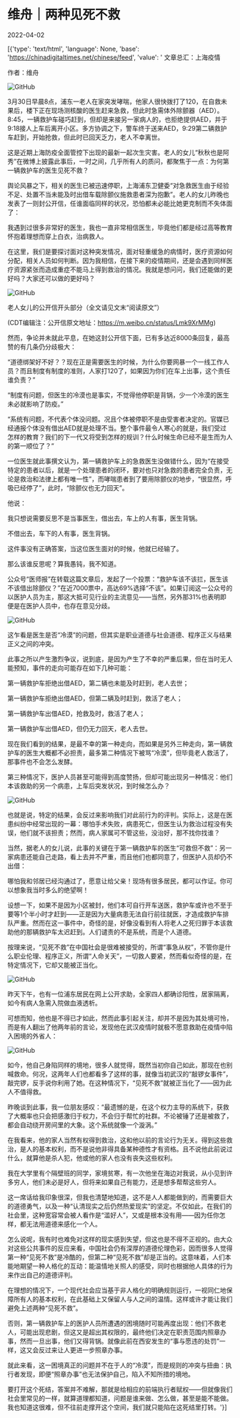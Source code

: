 # 维舟｜两种见死不救

2022-04-02

[{'type': 'text/html', 'language': None, 'base': 'https://chinadigitaltimes.net/chinese/feed', 'value': ' 文章总汇：上海疫情

作者：维舟

![GitHub](https://chinadigitaltimes.net/chinese/files/2022/04/image-1648857688038.png)

3月30日早晨8点，浦东一老人在家突发哮喘，他家人很快拨打了120，在自救未果后，楼下正在现场测核酸的医生赶来急救，但此时急需体外除颤器（AED）。8:45，一辆救护车碰巧赶到，但却是来接另一家病人的，也拒绝提供AED，并于9:18接人上车后离开小区。多方协调之下，警车终于送来AED，9:29第二辆救护车赶到，开始抢救，但此时已回天乏力，老人不幸离世。

这是近期上海防疫全面管控下出现的最新一起次生灾害。老人的女儿“秋秋也是阿秀”在微博上披露此事后，一时之间，几乎所有人的质问，都聚焦于一点：为何第一辆救护车的医生见死不救？

舆论风暴之下，相关的医生已被迅速停职，上海浦东卫健委“对急救医生由于经验不足、处置不当未能及时出借车载除颤仪施救患者深为抱歉”。老人的女儿昨晚也发表了一则封公开信，任谁面临同样的状况，恐怕都未必能比她更克制而不失体面了：



我遇到过很多非常好的医生，我也一直非常相信医生，毕竟他们都是经过高等教育怀抱着理想而穿上白衣，治病救人。

在这里，我们是要探讨面对这种突发情况，面对轻重缓急的病情时，医疗资源如何分配，相关人员如何判断。因为我相信，在接下来的疫情期间，还是会遇到同样医疗资源紧张而造成重症不能马上得到救治的情况。我就是想问问，我们还能做的更好吗？大家还可以做的更好吗？



![GitHub](https://chinadigitaltimes.net/chinese/files/2022/04/post-678980-624793fc99e48.)

老人女儿的公开信开头部分（全文请见文末“阅读原文”）

(CDT编辑注：公开信原文地址：https://m.weibo.cn/status/Lmk9XrMMg)

然而，争论并未就此平息，在她这封公开信下面，已有多达近8000条回复，最高赞的有几条仍分歧极大：

“道德绑架好不好？？现在正是需要医生的时候，为什么你要网暴一个一线工作人员？而且制度有制度的准则，人家打120了，如果因为你们在车上出事，这个责任谁负责？”

“制度有问题，但医生的冷漠也是事实，不觉得他停职是背锅，少一个冷漠的医生未必就影响了防疫。”

“系统有问题，不代表个体没问题。况且个体被停职不是由受害者决定的。官媒已经通报个体没有借出AED就是处理不当。整个事件最令人寒心的就是，我们受过怎样的教育？我们的下一代又将受到怎样的规训？什么时候生命已经不是生而为人的第一顺位了？”

一位医生就此事撰文认为，第一辆救护车上的急救医生没做错什么，因为“在接受特定的患者以后，就是一个处理患者的闭环，要对也只对急救的患者完全负责，无论是救治和法律上都有唯一性”，而哮喘患者到了要用除颤仪的地步，“很显然，呼吸已经停了”，此时，“除颤仪也无力回天”。

他说：



我只想说需要反思不是当事医生，借出去，车上的人有事，医生背锅。

不借出去，车下的人有事，医生背锅。

这件事没有正确答案，当这位医生面对的时候，他就已经输了。

那么该谁反思呢？算我愚钝，我不知道。



公众号“医师报”在转载这篇文章后，发起了一个投票：“救护车该不该拦，医生该不该借出除颤仪？”在近7000票中，高达69%选择“不该”。如果订阅这一公众号的以医护人员为主，那这大抵可见行业的主流意见——当然，另外那31%也表明即便是在医护人员中，也存在意见分歧。

![GitHub](https://chinadigitaltimes.net/chinese/files/2022/04/post-678980-624793fcad532.)

这乍看是医生是否“冷漠”的问题，但其实是职业道德与社会道德、程序正义与结果正义之间的冲突。

此事之所以产生激烈争议，说到底，是因为产生了不幸的严重后果，但在当时无人能预知，事件的走向可能存在如下几种可能：



第一辆救护车拒绝出借AED，第二辆也未能及时赶到，老人去世；

第一辆救护车拒绝出借AED，但第二辆及时赶到，救活了老人；

第一辆救护车出借AED，抢救及时，救活了老人；

第一辆救护车出借AED，但仍无力回天，老人去世。



现在我们看到的结果，是最不幸的第一种走向，而如果是另外三种走向，第一辆救护车的医生大概都不必担责，最多第二种情况下被骂“冷漠”，但毕竟老人救活了，那事件也不会怎么发酵。

第三种情况下，医护人员甚至可能得到高度赞扬，但却可能出现另一种情况：他们本该救助的另一个病患，上车后突发状况，到时候怎么办？

![GitHub](https://chinadigitaltimes.net/chinese/files/2022/04/post-678980-624793fcc2cb9.)

也就是说，特定的结果，会反过来影响我们对此前行为的评判。实际上，这是在医患纠纷中经常出现的一幕：哪怕手术失败，病患死亡，但医生认为救治过程没有失误，他们就不该担责；然而，病人家属可不管这些，没治好，那不找你找谁？

当然，据老人的女儿说，此事的关键在于第一辆救护车的医生“可救但不救”：另一家病患还能自己走路，看上去并不严重，而且他们也都同意了，但医护人员却仍不出借：



哪怕我和邻居已经沟通过了，愿意让给父亲！现场有很多居民，都可以作证。你可以想象我当时多么的绝望啊！



设想一下，如果不是因为小区被封，他们本可自行开车送医，救护车或许也不至于要等1个半小时才赶到——正是因为大量病患无法自行前往就医，才造成救护车排队严重。然而在这一事件中，奇怪的是，好像没看到有人将老人之死归罪于本该救助他的那辆救护车太迟赶到。人们谴责的不是系统，而是个人道德。

按理来说，“见死不救”在中国社会是很难被接受的，所谓“事急从权”，不管你是什么职业伦理、程序正义，所谓“人命关天”，一切救人要紧，然而看似奇怪的是，在特定情况下，它却又能被正当化。

![GitHub](https://chinadigitaltimes.net/chinese/files/2022/04/post-678980-624793fce020a.png)

昨天下午，也有一位浦东居民在网上公开求助，全家四人都确诊阳性，居家隔离，如今有病人急需入院做血液透析。

可想而知，他也是不得已才如此，然而此事引起关注，却并不是因为其处境可怜，而是有人翻出了他两年前的言论，发现他在武汉疫情时就极不愿意救助在疫情中陷入困境的外省人：

![GitHub](https://chinadigitaltimes.net/chinese/files/2022/04/post-678980-624793fd14383.png)

如今，他自己身陷同样的境地，很多人就觉得，既然当初你自己如此，那现在也别喊救命。何况，这两年人们也都看多了这样的事，就像当初武汉的“敲锣女事件”，敲完锣，反手说你利用了她。在这种情况下，“见死不救”就被正当化了——因为此人不值得救。

昨晚谈到此事，我一位朋友感叹：“最遗憾的是，在这个权力主导的系统下，获救了大概率也只会把感激归于权力，不会归于帮忙的社群。不论被锤了还是被救了，都会自动绕开房间里的大象。这个系统就像一个漩涡。”

在我看来，他的家人当然有权得到救治，这和他以前的言论行为无关。得到这些救治，是人的基本权利，而不是说他非得具备某种德性才有资格。且不说他此前说过什么，就算他是杀人犯，他或他的家人也没有丧失这些权利。

我在大学里有个隔壁班的同学，家境贫寒，有一次他坐在海边对我说，从小见到许多穷人，他们未必是好人，但将来如果自己有能力，还是想多帮帮这些穷人。

这一席话给我印象很深，但我也清楚地知道，这不是人人都能做到的，而需要巨大的道德勇气，以及一种“认清现实之后仍然热爱现实”的坚定。不仅如此，在我们的社会里，这种宽容常会被人看作是“滥好人”，又或是根本没有用——因为任你怎样，都无法用道德来感化一个人。

怎么说呢，我有时也难免对这样的现实感到失望，但这也是不得不正视的。由大众对这些公共事件的反应来看，中国社会仍有深厚的道德伦理色彩，因而很多人觉得第一种“见死不救”是冷酷的，但第二种“见死不救”却是正当的。这意味着，人们本能地期望一种人格化的互动：能温情地关照人的感受，同时也根据他人具体的行为来作出自己的道德评判。

在理想的情况下，一个现代社会应当基于非人格化的明确规则运行，一视同仁地保障所有人的基本权利，在此基础上又保留人与人之间的温情。这样或许才能让我们避免上述两种“见死不救”。

否则，第一辆救护车上的医护人员所遭遇的困境随时可能再度出现：他们不救老人，可能出现悲剧，但这又是超出其权限的，最终他们决定在职责范围内照章办事，然而一旦出事，他们又得背锅。就像此前在西安发生的“事与愿违的处罚”一样，这又会反过来让人更进一步照章办事。

就此来看，这一困境真正的问题并不在于人的“冷漠”，而是规则的冲突与扭曲：执行者发现，即便“照章办事”也无法保护自己，陷入不知所措的境地。

要打开这个死结，答案并不难解，那就是给相应的前端执行者赋权——但就像我们社会里常见的一样，就算道理都知道，问题是谁来做、怎么做，甚至是能不能做。我也知道这很难，但不往前走撑开这个空间，我们就只能陷在这死结里打转。'}]